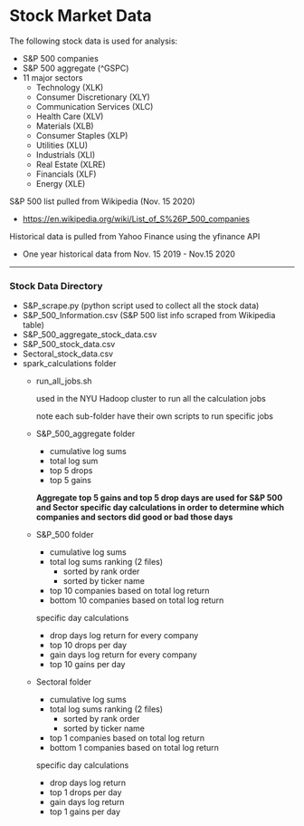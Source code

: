 # Stock Market Data
The following stock data is used for analysis:
- S&P 500 companies
- S&P 500 aggregate (^GSPC)
- 11 major sectors
  - Technology (XLK)
  - Consumer Discretionary (XLY)
  - Communication Services (XLC)
  - Health Care (XLV)
  - Materials (XLB)
  - Consumer Staples (XLP)
  - Utilities (XLU)
  - Industrials (XLI)
  - Real Estate (XLRE)
  - Financials (XLF)
  - Energy (XLE)

S&P 500 list pulled from Wikipedia (Nov. 15 2020)
- https://en.wikipedia.org/wiki/List_of_S%26P_500_companies

Historical data is pulled from Yahoo Finance using the yfinance API
- One year historical data from Nov. 15 2019 - Nov.15 2020
___
### Stock Data Directory
- S&P_scrape.py (python script used to collect all the stock data)
- S&P_500_Information.csv (S&P 500 list info scraped from Wikipedia table)
- S&P_500_aggregate_stock_data.csv
- S&P_500_stock_data.csv
- Sectoral_stock_data.csv
- spark_calculations folder
  - run_all_jobs.sh
    
    used in the NYU Hadoop cluster to run all the calculation jobs
    
    note each sub-folder have their own scripts to run specific jobs
  - S&P_500_aggregate folder
    - cumulative log sums
    - total log sum
    - top 5 drops
    - top 5 gains
    
    **Aggregate top 5 gains and top 5 drop days are used for S&P 500 and Sector specific day calculations in order to determine which companies and sectors did good or bad those days**
  - S&P_500 folder
    - cumulative log sums
    - total log sums ranking (2 files)
      - sorted by rank order
      - sorted by ticker name
    - top 10 companies based on total log return
    - bottom 10 companies based on total log return
    
    specific day calculations
      - drop days log return for every company
      - top 10 drops per day
      - gain days log return for every company
      - top 10 gains per day
  - Sectoral folder
    - cumulative log sums
    - total log sums ranking (2 files)
      - sorted by rank order
      - sorted by ticker name
    - top 1 companies based on total log return
    - bottom 1 companies based on total log return
    
    specific day calculations
      - drop days log return
      - top 1 drops per day
      - gain days log return
      - top 1 gains per day
